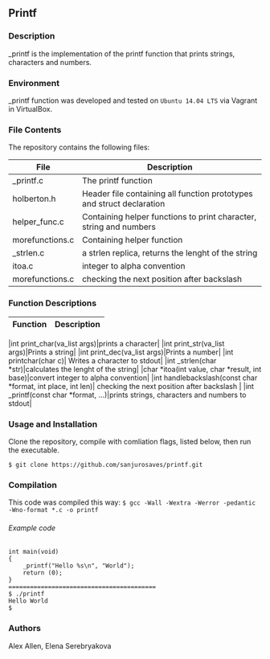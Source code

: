 ## Printf
### Description
_printf is the implementation of the printf function that prints strings, characters and numbers.

### Environment
_printf function was developed and tested on `Ubuntu 14.04 LTS` via Vagrant in VirtualBox.

### File Contents
The repository contains the following files:

|   **File**   |   **Description**   |
| -------------- | --------------------- |
| \_printf.c | The printf function |
| holberton.h   | Header file containing all function prototypes and struct declaration |
| helper_func.c | Containing helper functions to print character, string and numbers |
| morefunctions.c | Containing helper function |
| _strlen.c | a strlen replica, returns the lenght of the string |
| itoa.c  | integer to alpha convention |
| morefunctions.c| checking the next position after backslash |

### Function Descriptions

| **Function** | **Description** |
| -------------- | ----------------- |


|int print_char(va_list args)|prints a character|
|int print_str(va_list args)|Prints a string|
|int print_dec(va_list args)|Prints a number|
|int printchar(char c)| Writes a character to stdout|
|int _strlen(char *str)|calculates the lenght of the string|
|char *itoa(int value, char *result, int base)|convert integer to alpha convention|
|int handlebackslash(const char *format, int place, int len)| checking the next position after backslash |
|int _printf(const char *format, ...)|prints strings, characters and numbers to stdout|

### Usage and Installation
Clone the repository, compile with comliation flags, listed below, then run the executable.
```
$ git clone https://github.com/sanjurosaves/printf.git
```
### Compilation
This code was compiled this way:
` $ gcc -Wall -Wextra -Werror -pedantic -Wno-format *.c -o printf `

###### Example code

```
int main(void)
{
	_printf("Hello %s\n", "World");
	return (0);
}
=========================================
$ ./printf
Hello World
$
```

### Authors

Alex Allen, Elena Serebryakova
